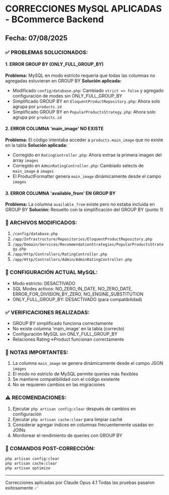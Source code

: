 # CORRECCIONES MySQL APLICADAS - BCommerce Backend
## Fecha: 07/08/2025

### ✅ PROBLEMAS SOLUCIONADOS:

#### 1. ERROR GROUP BY (ONLY_FULL_GROUP_BY)
**Problema:** MySQL en modo estricto requería que todas las columnas no agregadas estuvieran en GROUP BY
**Solución aplicada:**
- Modificado `config/database.php`: Cambiado `strict => false` y agregado configuración de modes sin ONLY_FULL_GROUP_BY
- Simplificado GROUP BY en `EloquentProductRepository.php`: Ahora solo agrupa por `products.id`
- Simplificado GROUP BY en `PopularProductsStrategy.php`: Ahora solo agrupa por `products.id`

#### 2. ERROR COLUMNA 'main_image' NO EXISTE
**Problema:** El código intentaba acceder a `products.main_image` que no existe en la tabla
**Solución aplicada:**
- Corregido en `RatingController.php`: Ahora extrae la primera imagen del array `images`
- Corregido en `AdminRatingController.php`: Cambiado selects de `main_image` a `images`
- El ProductFormatter genera `main_image` dinámicamente desde el campo `images`

#### 3. ERROR COLUMNA 'available_from' EN GROUP BY
**Problema:** La columna `available_from` existe pero no estaba incluida en GROUP BY
**Solución:** Resuelto con la simplificación del GROUP BY (punto 1)

### 📁 ARCHIVOS MODIFICADOS:
1. `/config/database.php`
2. `/app/Infrastructure/Repositories/EloquentProductRepository.php`
3. `/app/Domain/Services/RecommendationStrategies/PopularProductsStrategy.php`
4. `/app/Http/Controllers/RatingController.php`
5. `/app/Http/Controllers/Admin/AdminRatingController.php`

### 🔧 CONFIGURACIÓN ACTUAL MySQL:
- Modo estricto: DESACTIVADO
- SQL Modes activos: NO_ZERO_IN_DATE, NO_ZERO_DATE, ERROR_FOR_DIVISION_BY_ZERO, NO_ENGINE_SUBSTITUTION
- ONLY_FULL_GROUP_BY: DESACTIVADO (para compatibilidad)

### ✅ VERIFICACIONES REALIZADAS:
- GROUP BY simplificado funciona correctamente
- No existe columna 'main_image' en la tabla (correcto)
- Configuración MySQL sin ONLY_FULL_GROUP_BY
- Relaciones Rating->Product funcionan correctamente

### 📝 NOTAS IMPORTANTES:
1. La columna `main_image` se genera dinámicamente desde el campo JSON `images`
2. El modo no estricto de MySQL permite queries más flexibles
3. Se mantiene compatibilidad con el código existente
4. No se requieren cambios en las migraciones

### ⚠️ RECOMENDACIONES:
1. Ejecutar `php artisan config:clear` después de cambios en configuración
2. Ejecutar `php artisan cache:clear` para limpiar caché
3. Considerar agregar índices en columnas frecuentemente usadas en JOINs
4. Monitorear el rendimiento de queries con GROUP BY

### 🚀 COMANDOS POST-CORRECCIÓN:
```bash
php artisan config:clear
php artisan cache:clear
php artisan optimize
```

---
Correcciones aplicadas por Claude Opus 4.1
Todas las pruebas pasaron exitosamente ✅
